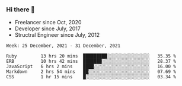 ### Hi there 👋

- Freelancer since Oct, 2020
- Developer since July, 2017
- Structral Engineer since July, 2012

<!--START_SECTION:waka-->
```text
Week: 25 December, 2021 - 31 December, 2021

Ruby         13 hrs 20 mins  █████████░░░░░░░░░░░░░░░░   35.35 % 
ERB          10 hrs 42 mins  ███████░░░░░░░░░░░░░░░░░░   28.37 % 
JavaScript   6 hrs 2 mins    ████░░░░░░░░░░░░░░░░░░░░░   16.00 % 
Markdown     2 hrs 54 mins   ██░░░░░░░░░░░░░░░░░░░░░░░   07.69 % 
CSS          1 hr 15 mins    █░░░░░░░░░░░░░░░░░░░░░░░░   03.34 % 
```
<!--END_SECTION:waka-->
